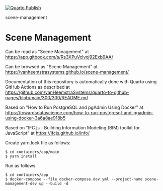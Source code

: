 [![Quarto Publish](https://github.com/vanHeemstraSystems/scene-management/actions/workflows/publish.yml/badge.svg)](https://github.com/vanHeemstraSystems/scene-management/actions/workflows/publish.yml)

scene-management
# Scene Management

Can be read as "Scene Management" at https://app.gitbook.com/s/Rs3XPuVclvoj92Exb9AA/

Can be browsed as "Scene Management" at https://vanheemstrasystems.github.io/scene-management/

Documentation of this repository is automatically done with Quarto using GitHub Actions as described at https://github.com/vanHeemstraSystems/quarto-to-github-pages/blob/main/300/300/README.md

Based on "How to Run PostgreSQL and pgAdmin Using Docker" at https://towardsdatascience.com/how-to-run-postgresql-and-pgadmin-using-docker-3a6a8ae918b5

Based on "IFC.js - Building Information Modeling (BIM) toolkit for JavaScript" at https://ifcjs.github.io/info/

Create yarn.lock file as follows:

```
$ cd containers/app/main
$ yarn install
```

Run as follows:

```
$ cd containers/app
$ docker-compose --file docker-compose.dev.yml --project-name scene-management-dev up --build -d
```

